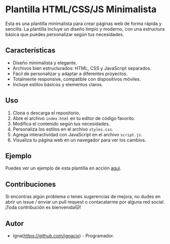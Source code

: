 # Plantilla HTML/CSS/JS Minimalista 

Esta es una plantilla minimalista para crear páginas web de forma rápida y sencilla. La plantilla incluye un diseño limpio y moderno, con una estructura básica que puedes personalizar según tus necesidades.

## Características

- Diseño minimalista y elegante.
- Archivos bien estructurados: HTML, CSS y JavaScript separados.
- Fácil de personalizar y adaptar a diferentes proyectos.
- Totalmente responsive, compatible con dispositivos móviles.
- Incluye estilos básicos y elementos claros.

## Uso

1. Clona o descarga el repositorio.
2. Abre el archivo `index.html` en tu editor de código favorito.
3. Modifica el contenido según tus necesidades.
4. Personaliza los estilos en el archivo `styles.css`.
5. Agrega interactividad con JavaScript en el archivo `script.js`.
6. Visualiza tu página web en un navegador para ver los cambios.

## Ejemplo

Puedes ver un ejemplo de esta plantilla en acción [aquí](https://ignacix.github.io/Mockup/).

## Contribuciones

Si encontras algún problema o tenes sugerencias de mejora, no dudes en abrir un issue / enviar un pull request o contacatarme por alguna red social. ¡Toda contribución es bienvenida🐱!

## Autor

- Igna(https://github.com/ignacix) - Programador.
